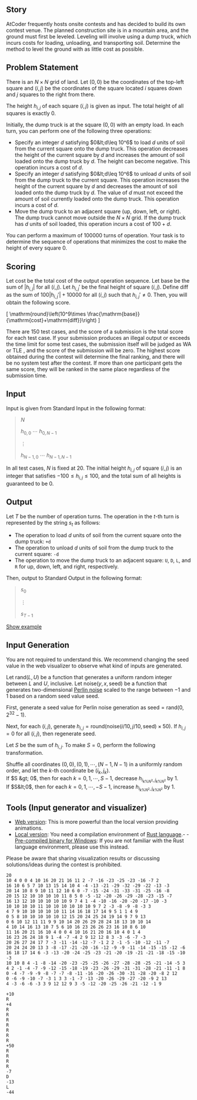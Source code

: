 ## Story

AtCoder frequently hosts onsite contests and has decided to build its own contest venue.
The planned construction site is in a mountain area, and the ground must first be leveled.
Leveling will involve using a dump truck, which incurs costs for loading, unloading, and transporting soil.
Determine the method to level the ground with as little cost as possible.

## Problem Statement

There is an $N \times N$ grid of land.
Let $(0,0)$ be the coordinates of the top-left square and $(i,j)$ be the coordinates of the square located $i$ squares down and $j$ squares to the right from there.

The height $h_{i,j}$ of each square $(i,j)$ is given as input.
The total height of all squares is exactly $0$.

Initially, the dump truck is at the square $(0,0)$ with an empty load.
In each turn, you can perform one of the following three operations:

- Specify an integer $d$ satisfying $0&lt;d\leq 10^6$ to load $d$ units of soil from the current square onto the dump truck. This operation decreases the height of the current square by $d$ and increases the amount of soil loaded onto the dump truck by $d$. The height can become negative. This operation incurs a cost of $d$.
- Specify an integer $d$ satisfying $0&lt;d\leq 10^6$ to unload $d$ units of soil from the dump truck to the current square. This operation increases the height of the current square by $d$ and decreases the amount of soil loaded onto the dump truck by $d$. The value of $d$ must not exceed the amount of soil currently loaded onto the dump truck. This operation incurs a cost of $d$.
- Move the dump truck to an adjacent square (up, down, left, or right). The dump truck cannot move outside the $N \times N$ grid. If the dump truck has $d$ units of soil loaded, this operation incurs a cost of $100+d$.

You can perform a maximum of $100000$ turns of operation.
Your task is to determine the sequence of operations that minimizes the cost to make the height of every square $0$.

## Scoring

Let $\mathrm{cost}$ be the total cost of the output operation sequence.
Let $\mathrm{base}$ be the sum of $|h_{i,j}|$ for all $(i,j)$.
Let $h_{i,j}'$ be the final height of square $(i,j)$.
Define $\mathrm{diff}$ as the sum of $100|h_{i,j}'|+10000$ for all $(i,j)$ such that $h_{i,j}' \neq 0$.
Then, you will obtain the following score.

\[
\mathrm{round}\left(10^9\times \frac{\mathrm{base}}{\mathrm{cost}+\mathrm{diff}}\right)
\]

There are $150$ test cases, and the score of a submission is the total score for each test case.
If your submission produces an illegal output or exceeds the time limit for some test cases, the submission itself will be judged as WA or TLE , and the score of the submission will be zero.
The highest score obtained during the contest will determine the final ranking, and there will be no system test after the contest.
If more than one participant gets the same score, they will be ranked in the same place regardless of the submission time.

## Input

Input is given from Standard Input in the following format:

> $N$
> 
> $h_{0,0}$ $\cdots$ $h_{0,N-1}$
> 
> $\vdots$
> 
> $h_{N-1,0}$ $\cdots$ $h_{N-1,N-1}$

In all test cases, $N$ is fixed at $20$.
The initial height $h_{i,j}$ of square $(i,j)$ is an integer that satisfies $-100 \leq h_{i,j} \leq 100$, and the total sum of all heights is guaranteed to be $0$.

## Output

Let $T$ be the number of operation turns.
The operation in the $t$-th turn is represented by the string $s_t$ as follows:

- The operation to load $d$ units of soil from the current square onto the dump truck: `+d`
- The operation to unload $d$ units of soil from the dump truck to the current square: `-d`
- The operation to move the dump truck to an adjacent square: `U`, `D`, `L`, and `R` for up, down, left, and right, respectively.

Then, output to Standard Output in the following format:

> $s_0$
> 
> $\vdots$
> 
> $s_{T-1}$

[Show example](https://img.atcoder.jp/ahc034/vImT4eac.html?lang=en&amp;seed=0&amp;output=sample)

## Input Generation

You are not required to understand this.
We recommend changing the seed value in the web visualizer to observe what kind of inputs are generated.

Let $\mathrm{rand}(L,U)$ be a function that generates a uniform random integer between $L$ and $U$, inclusive.
Let $\mathrm{noise}(y,x,\mathrm{seed})$ be a function that generates two-dimensional [Perlin noise](https://en.wikipedia.org/wiki/Perlin_noise) scaled to the range between $-1$ and $1$ based on a random seed value $\mathrm{seed}$.

First, generate a seed value for Perlin noise generation as $\mathrm{seed}=\mathrm{rand}(0,2^{32}-1)$.  

Next, for each $(i,j)$, generate $h_{i,j}=\mathrm{round}(\mathrm{noise}(i/10,j/10,\mathrm{seed})\times 50)$.
If $h_{i,j}=0$ for all $(i,j)$, then regenerate $\mathrm{seed}$.

Let $S$ be the sum of $h_{i,j}$.
To make $S=0$, perform the following transformation.

Shuffle all coordinates $(0,0),(0,1),\cdots,(N-1,N-1)$ in a uniformly random order, and let the $k$-th coordinate be $(i_k,j_k)$.  
If $S &gt; 0$, then for each $k=0,1,\cdots,S-1$, decrease $h_{i_{k\% N^2},j_{k\% N^2}}$ by $1$.  
If $S&lt;0$, then for each $k=0,1,\cdots,-S-1$, increase $h_{i_{k\% N^2},j_{k\% N^2}}$ by $1$.

## Tools (Input generator and visualizer)

- [Web version](https://img.atcoder.jp/ahc034/vImT4eac.html?lang=en): This is more powerful than the local version providing animations.
- [Local version](https://img.atcoder.jp/ahc034/vImT4eac.zip): You need a compilation environment of [Rust language](https://www.rust-lang.org/).-   - [Pre-compiled binary for Windows](https://img.atcoder.jp/ahc034/vImT4eac_windows.zip): If you are not familiar with the Rust language environment, please use this instead.

Please be aware that sharing visualization results or discussing solutions/ideas during the contest is prohibited.

```input1
20
10 4 0 0 4 10 16 20 21 16 11 2 -7 -16 -23 -25 -23 -16 -7 2
16 10 6 5 7 10 13 15 14 10 4 -4 -13 -21 -29 -32 -29 -22 -13 -3
20 14 10 8 9 10 11 12 10 6 0 -7 -15 -24 -31 -33 -31 -25 -16 -8
20 15 12 10 10 10 10 11 8 5 0 -5 -12 -20 -26 -29 -28 -23 -15 -7
16 13 12 10 10 10 10 10 9 7 4 1 -4 -10 -16 -20 -20 -17 -10 -3
10 10 10 10 11 10 10 10 10 10 10 9 7 2 -3 -8 -9 -8 -3 3
4 7 9 10 10 10 10 10 11 14 16 18 17 14 9 5 1 1 4 9
0 5 8 10 10 10 10 10 12 15 20 24 25 24 19 14 9 7 9 13
0 6 10 12 11 11 9 9 10 14 20 26 29 28 24 18 13 10 10 14
4 10 14 16 13 10 7 5 6 10 16 23 26 26 23 16 10 8 6 10
11 16 20 21 16 10 4 0 0 4 10 16 21 20 16 10 4 0 1 4
16 23 26 24 18 9 1 -4 -7 -4 2 9 12 12 8 3 -3 -6 -7 -3
20 26 27 24 17 7 -3 -11 -14 -12 -7 -1 2 2 -1 -5 -10 -12 -11 -7
20 24 24 20 13 3 -8 -17 -21 -20 -16 -12 -9 -9 -11 -14 -15 -15 -12 -6
16 18 17 14 6 -3 -13 -20 -24 -25 -23 -21 -20 -19 -21 -21 -18 -15 -10 -3
10 10 8 4 -1 -8 -14 -20 -23 -25 -25 -26 -27 -28 -28 -25 -21 -14 -5 3
4 2 -1 -4 -7 -9 -12 -15 -18 -19 -23 -26 -29 -31 -31 -28 -21 -11 -1 8
0 -4 -7 -9 -9 -8 -7 -7 -8 -11 -16 -20 -26 -30 -31 -28 -20 -8 2 12
0 -6 -9 -10 -7 -3 1 3 3 -1 -7 -13 -20 -26 -29 -27 -20 -9 2 13
4 -3 -6 -6 -3 3 9 12 12 9 3 -5 -12 -20 -25 -26 -21 -12 -1 9
```

```output1
+10
R
+4
R
R
R
R
R
R
R
+50
R
R
R
R
-7
D
-13
L
-44
```